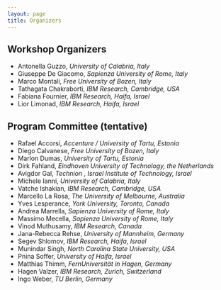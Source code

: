 ```yaml
---
layout: page
title: Organizers
---
```


## Workshop Organizers
- Antonella Guzzo, _University of Calabria, Italy_
- Giuseppe De Giacomo, _Sapienza University of Rome, Italy_
- Marco Montali, _Free University of Bozen, Italy_
- Tathagata Chakraborti, _IBM Research, Cambridge, USA_
- Fabiana Fournier, _IBM Research, Haifa, Israel_
- Lior Limonad, _IBM Research, Haifa, Israel_

## Program Committee (tentative)

- Rafael Accorsi, _Accenture / University of Tartu, Estonia_
- Diego Calvanese, _Free University of Bozen, Italy_
- Marlon Dumas, _University of Tartu, Estonia_
- Dirk Fahland, _Eindhoven University of Technology, the Netherlands_
- Avigdor Gal, _Technion ‚ Israel Institute of Technology, Israel_
- Michele Ianni, _University of Calabria, Italy_
- Vatche Ishakian, _IBM Research, Cambridge, USA_
- Marcello La Rosa, _The University of Melbourne, Australia_
- Yves Lesperance, _York University, Toronto, Canada_
- Andrea Marrella, _Sapienza University of Rome, Italy_
- Massimo Mecella, _Sapienza University of Rome, Italy_
- Vinod Muthusamy, _IBM Research, Canada_
- Jana-Rebecca Rehse, _University of Mannheim, Germany_
- Segev Shlomov, _IBM Research, Haifa, Israel_
- Munindar Singh, _North Carolina State University, USA_
- Pnina Soffer, _University of Haifa, Israel_
- Matthias Thimm, _FernUniversität in Hagen, Germany_
- Hagen Valzer, _IBM Research, Zurich, Switzerland_
- Ingo Weber, _TU Berlin, Germany_
